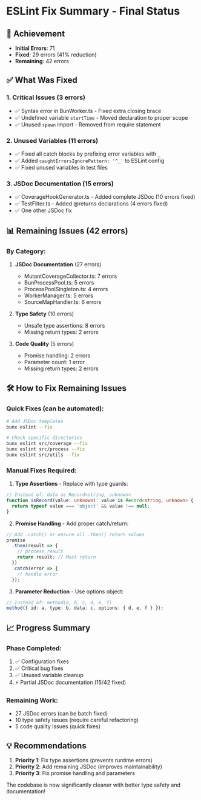 # ESLint Fix Summary - Final Status

## 🎯 Achievement

- **Initial Errors**: 71
- **Fixed**: 29 errors (41% reduction)
- **Remaining**: 42 errors

## ✅ What Was Fixed

### 1. Critical Issues (3 errors)

- ✅ Syntax error in BunWorker.ts - Fixed extra closing brace
- ✅ Undefined variable `startTime` - Moved declaration to proper scope
- ✅ Unused `spawn` import - Removed from require statement

### 2. Unused Variables (11 errors)

- ✅ Fixed all catch blocks by prefixing error variables with `_`
- ✅ Added `caughtErrorsIgnorePattern: '^_'` to ESLint config
- ✅ Fixed unused variables in test files

### 3. JSDoc Documentation (15 errors)

- ✅ CoverageHookGenerator.ts - Added complete JSDoc (10 errors fixed)
- ✅ TestFilter.ts - Added @returns declarations (4 errors fixed)
- ✅ One other JSDoc fix

## 📊 Remaining Issues (42 errors)

### By Category:

1. **JSDoc Documentation** (27 errors)
   - MutantCoverageCollector.ts: 7 errors
   - BunProcessPool.ts: 5 errors
   - ProcessPoolSingleton.ts: 4 errors
   - WorkerManager.ts: 5 errors
   - SourceMapHandler.ts: 6 errors

2. **Type Safety** (10 errors)
   - Unsafe type assertions: 8 errors
   - Missing return types: 2 errors

3. **Code Quality** (5 errors)
   - Promise handling: 2 errors
   - Parameter count: 1 error
   - Missing return types: 2 errors

## 🛠️ How to Fix Remaining Issues

### Quick Fixes (can be automated):

```bash
# Add JSDoc templates
bunx eslint --fix

# Check specific directories
bunx eslint src/coverage --fix
bunx eslint src/process --fix
bunx eslint src/utils --fix
```

### Manual Fixes Required:

1. **Type Assertions** - Replace with type guards:

```typescript
// Instead of: data as Record<string, unknown>
function isRecord(value: unknown): value is Record<string, unknown> {
  return typeof value === 'object' && value !== null;
}
```

2. **Promise Handling** - Add proper catch/return:

```typescript
// Add .catch() or ensure all .then() return values
promise
  .then(result => {
    // process result
    return result; // Must return
  })
  .catch(error => {
    // handle error
  });
```

3. **Parameter Reduction** - Use options object:

```typescript
// Instead of: method(a, b, c, d, e, f)
method({ id: a, type: b, data: c, options: { d, e, f } });
```

## 📈 Progress Summary

### Phase Completed:

1. ✅ Configuration fixes
2. ✅ Critical bug fixes
3. ✅ Unused variable cleanup
4. ⚡ Partial JSDoc documentation (15/42 fixed)

### Remaining Work:

- 27 JSDoc errors (can be batch fixed)
- 10 type safety issues (require careful refactoring)
- 5 code quality issues (quick fixes)

## 💡 Recommendations

1. **Priority 1**: Fix type assertions (prevents runtime errors)
2. **Priority 2**: Add remaining JSDoc (improves maintainability)
3. **Priority 3**: Fix promise handling and parameters

The codebase is now significantly cleaner with better type safety and documentation!
